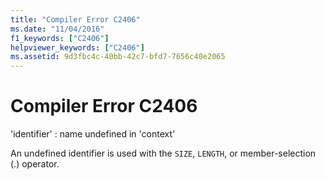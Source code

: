 ```yaml
---
title: "Compiler Error C2406"
ms.date: "11/04/2016"
f1_keywords: ["C2406"]
helpviewer_keywords: ["C2406"]
ms.assetid: 9d3fbc4c-40bb-42c7-bfd7-7656c40e2065
---
```

# Compiler Error C2406

'identifier' : name undefined in 'context'

An undefined identifier is used with the `SIZE`, `LENGTH`, or member-selection (.) operator.